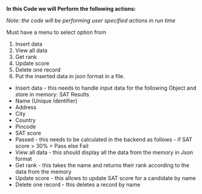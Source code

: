 **In this Code we will Perform the following actions:**

_Note: the code will be performing user specified actions in run time_

Must have a menu to select option from
1. Insert data
2. View all data
3. Get rank
4. Update score
5. Delete one record
6. Put the inserted data in json format in a file.

- Insert data - this needs to handle input data for the following Object and store in memory:
SAT Results
- Name (Unique Identifier)
- Address
- City
- Country
- Pincode
- SAT score
- Passed - this needs to be calculated in the backend as follows - if SAT score > 30% = Pass else Fail
- View all data - this should display all the data from the memory in Json format
- Get rank - this takes the name and returns their rank according to the data from the memory
- Update score - this allows to update SAT score for a candidate by name
- Delete one record - this deletes a record by name
